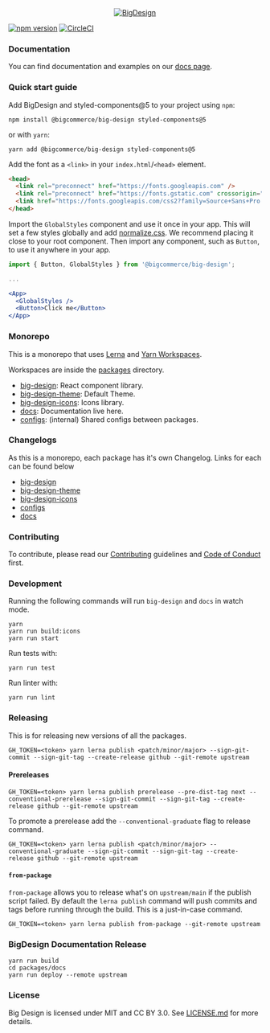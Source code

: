<div align="center">
  <a href="https://design.bigcommerce.com/components">
    <img alt="BigDesign" src="https://bigcommerce.github.io/big-design/banner.svg">
  </a>
</div>

[![npm version](https://img.shields.io/npm/v/@bigcommerce/big-design.svg?style=flat)](https://www.npmjs.com/package/@bigcommerce/big-design) [![CircleCI](https://circleci.com/gh/bigcommerce/big-design.svg?style=shield)](https://circleci.com/gh/bigcommerce/big-design)

### Documentation

You can find documentation and examples on our [docs page](https://bigcommerce.github.io/big-design).

### Quick start guide

Add BigDesign and styled-components@5 to your project using `npm`:

```
npm install @bigcommerce/big-design styled-components@5
```

or with `yarn`:

```
yarn add @bigcommerce/big-design styled-components@5
```

Add the font as a `<link>` in your `index.html`/`<head>` element.

```html
<head>
  <link rel="preconnect" href="https://fonts.googleapis.com" />
  <link rel="preconnect" href="https://fonts.gstatic.com" crossorigin="" />
  <link href="https://fonts.googleapis.com/css2?family=Source+Sans+Pro:wght@200;300;400;600&display=swap" rel="stylesheet" />
</head>
```

Import the `GlobalStyles` component and use it once in your app. This will set a few styles globally
and add [normalize.css](https://github.com/necolas/normalize.css/). We recommend placing it close to
your root component. Then import any component, such as `Button`, to use it anywhere in your app.

```jsx
import { Button, GlobalStyles } from '@bigcommerce/big-design';

...

<App>
  <GlobalStyles />
  <Button>Click me</Button>
</App>
```

### Monorepo

This is a monorepo that uses [Lerna](https://lerna.js.org/) and [Yarn Workspaces](https://yarnpkg.com/lang/en/docs/workspaces/).

Workspaces are inside the [packages](https://github.com/bigcommerce/big-design/blob/main/packages) directory.

- [big-design](https://github.com/bigcommerce/big-design/blob/main/packages/big-design): React component library.
- [big-design-theme](https://github.com/bigcommerce/big-design/blob/main/packages/big-design-theme): Default Theme.
- [big-design-icons](https://github.com/bigcommerce/big-design/blob/main/packages/big-design-icons): Icons library.
- [docs](https://github.com/bigcommerce/big-design/blob/main/packages/docs): Documentation live here.
- [configs](https://github.com/bigcommerce/big-design/blob/main/packages/configs): (internal) Shared configs between packages.

### Changelogs

As this is a monorepo, each package has it's own Changelog. Links for each can be found below

- [big-design](https://github.com/bigcommerce/big-design/blob/main/packages/big-design/CHANGELOG.md)
- [big-design-theme](https://github.com/bigcommerce/big-design/blob/main/packages/big-design-theme/CHANGELOG.md)
- [big-design-icons](https://github.com/bigcommerce/big-design/blob/main/packages/big-design-icons/CHANGELOG.md)
- [configs](https://github.com/bigcommerce/big-design/tree/main/packages/configs)
- [docs](https://github.com/bigcommerce/big-design/blob/main/packages/docs/CHANGELOG.md)

### Contributing

To contribute, please read our [Contributing](https://github.com/bigcommerce/big-design/blob/main/CONTRIBUTING.md) guidelines
and [Code of Conduct](https://github.com/bigcommerce/big-design/blob/main/CODE_OF_CONDUCT.md) first.

### Development

Running the following commands will run `big-design` and `docs` in watch mode.

```
yarn
yarn run build:icons
yarn run start
```

Run tests with:

```
yarn run test
```

Run linter with:

```
yarn run lint
```

### Releasing

This is for releasing new versions of all the packages.

```
GH_TOKEN=<token> yarn lerna publish <patch/minor/major> --sign-git-commit --sign-git-tag --create-release github --git-remote upstream
```

#### Prereleases

```
GH_TOKEN=<token> yarn lerna publish prerelease --pre-dist-tag next --conventional-prerelease --sign-git-commit --sign-git-tag --create-release github --git-remote upstream
```

To promote a prerelease add the `--conventional-graduate` flag to release command.

```
GH_TOKEN=<token> yarn lerna publish <patch/minor/major> --conventional-graduate --sign-git-commit --sign-git-tag --create-release github --git-remote upstream
```

#### `from-package`

`from-package` allows you to release what's on `upstream/main` if the publish script failed. By default the `lerna publish` command will push commits and tags before running through the build. This is a just-in-case command.

```
GH_TOKEN=<token> yarn lerna publish from-package --git-remote upstream
```

### BigDesign Documentation Release

```
yarn run build
cd packages/docs
yarn run deploy --remote upstream
```

### License
Big Design is licensed under MIT and CC BY 3.0. See [LICENSE.md](./LICENSE.md) for more details.

